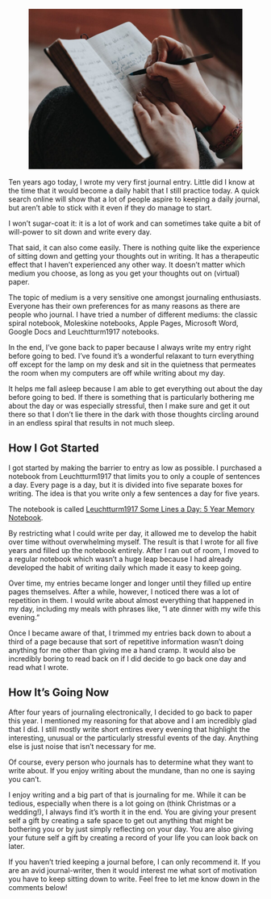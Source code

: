 <figure><img decoding="async" src="marcos-paulo-prado-tcyW6Im5Uug-unsplash-edited-940x705.jpg" alt=""></figure>

Ten years ago today, I wrote my very first journal entry. Little did I know at the time that it would become a daily habit that I still practice today. A quick search online will show that a lot of people aspire to keeping a daily journal, but aren’t able to stick with it even if they do manage to start.

I won’t sugar-coat it: it is a lot of work and can sometimes take quite a bit of will-power to sit down and write every day.

That said, it can also come easily. There is nothing quite like the experience of sitting down and getting your thoughts out in writing. It has a therapeutic effect that I haven’t experienced any other way. It doesn’t matter which medium you choose, as long as you get your thoughts out on (virtual) paper.

The topic of medium is a very sensitive one amongst journaling enthusiasts. Everyone has their own preferences for as many reasons as there are people who journal. I have tried a number of different mediums: the classic spiral notebook, Moleskine notebooks, Apple Pages, Microsoft Word, Google Docs and Leuchtturm1917 notebooks.

In the end, I’ve gone back to paper because I always write my entry right before going to bed. I’ve found it’s a wonderful relaxant to turn everything off except for the lamp on my desk and sit in the quietness that permeates the room when my computers are off while writing about my day.

It helps me fall asleep because I am able to get everything out about the day before going to bed. If there is something that is particularly bothering me about the day or was especially stressful, then I make sure and get it out there so that I don’t lie there in the dark with those thoughts circling around in an endless spiral that results in not much sleep.

How I Got Started
-----------------

I got started by making the barrier to entry as low as possible. I purchased a notebook from Leuchtturm1917 that limits you to only a couple of sentences a day. Every page is a day, but it is divided into five separate boxes for writing. The idea is that you write only a few sentences a day for five years.

The notebook is called [Leuchtturm1917 Some Lines a Day: 5 Year Memory Notebook](https://www.amazon.com/Leuchtturm-Lines-Memory-Medium-Black/dp/B00ACDNP70?crid=3CP8S0M8ZTUAD&keywords=leutherm1917%2Bsome%2Blines%2Ba%2Bday&qid=1673627516&sprefix=leutherm1917%2Bsome%2Blines%2Ba%2Bda%2Caps%2C172&sr=8-21&th=1&linkCode=ll1&tag=alexsnotebook-20&linkId=237292eeed645c1dd36ef2ba2710ec4c&language=en_US&ref_=as_li_ss_tl).

By restricting what I could write per day, it allowed me to develop the habit over time without overwhelming myself. The result is that I wrote for all five years and filled up the notebook entirely. After I ran out of room, I moved to a regular notebook which wasn’t a huge leap because I had already developed the habit of writing daily which made it easy to keep going.

Over time, my entries became longer and longer until they filled up entire pages themselves. After a while, however, I noticed there was a lot of repetition in them. I would write about almost everything that happened in my day, including my meals with phrases like, “I ate dinner with my wife this evening.”

Once I became aware of that, I trimmed my entries back down to about a third of a page because that sort of repetitive information wasn’t doing anything for me other than giving me a hand cramp. It would also be incredibly boring to read back on if I did decide to go back one day and read what I wrote.

How It’s Going Now
------------------

After four years of journaling electronically, I decided to go back to paper this year. I mentioned my reasoning for that above and I am incredibly glad that I did. I still mostly write short entires every evening that highlight the interesting, unusual or the particularly stressful events of the day. Anything else is just noise that isn’t necessary for me.

Of course, every person who journals has to determine what they want to write about. If you enjoy writing about the mundane, than no one is saying you can’t.

I enjoy writing and a big part of that is journaling for me. While it can be tedious, especially when there is a lot going on (think Christmas or a wedding!), I always find it’s worth it in the end. You are giving your present self a gift by creating a safe space to get out anything that might be bothering you or by just simply reflecting on your day. You are also giving your future self a gift by creating a record of your life you can look back on later.

If you haven’t tried keeping a journal before, I can only recommend it. If you are an avid journal-writer, then it would interest me what sort of motivation you have to keep sitting down to write. Feel free to let me know down in the comments below!